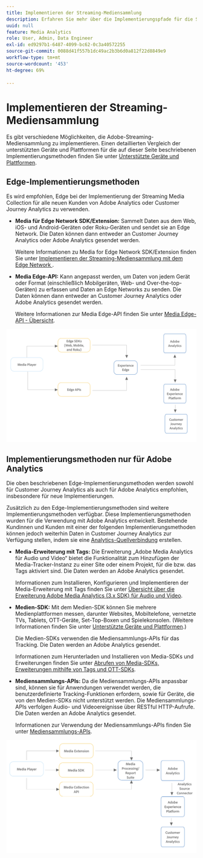 ```yaml
---
title: Implementieren der Streaming-Mediensammlung
description: Erfahren Sie mehr über die Implementierungspfade für die Streaming-Mediensammlung.
uuid: null
feature: Media Analytics
role: User, Admin, Data Engineer
exl-id: ed9297b1-6487-4099-bc62-0c3a40572255
source-git-commit: 0088d41f557b1dc49ac2b3b6d0a812f22d8849e9
workflow-type: tm+mt
source-wordcount: '453'
ht-degree: 69%

---
```


# Implementieren der Streaming-Mediensammlung

Es gibt verschiedene Möglichkeiten, die Adobe-Streaming-Mediensammlung zu implementieren. Einen detaillierten Vergleich der unterstützten Geräte und Plattformen für die auf dieser Seite beschriebenen Implementierungsmethoden finden Sie unter [Unterstützte Geräte und Plattformen](/help/getting-started/supported-devices.md).

## Edge-Implementierungsmethoden

Es wird empfohlen, Edge bei der Implementierung der Streaming Media Collection für alle neuen Kunden von Adobe Analytics oder Customer Journey Analytics zu verwenden.

* **Media für Edge Network SDK/Extension:** Sammelt Daten aus dem Web, iOS- und Android-Geräten oder Roku-Geräten und sendet sie an Edge Network. Die Daten können dann entweder an Customer Journey Analytics oder Adobe Analytics gesendet werden.

  Weitere Informationen zu Media for Edge Network SDK/Extension finden Sie unter [Implementieren der Streaming-Mediensammlung mit dem Edge Network ](/help/implementation/edge/implementation-edge.md).

* **Media Edge-API:** Kann angepasst werden, um Daten von jedem Gerät oder Format (einschließlich Mobilgeräten, Web- und Over-the-top-Geräten) zu erfassen und Daten an Edge Networks zu senden. Die Daten können dann entweder an Customer Journey Analytics oder Adobe Analytics gesendet werden.

  Weitere Informationen zur Media Edge-API finden Sie unter [Media Edge-API - Übersicht](https://developer.adobe.com/cja-apis/docs/endpoints/media-edge/).

![CJA-Workflow](assets/streaming-media-edge.png)

## Implementierungsmethoden nur für Adobe Analytics

Die oben beschriebenen Edge-Implementierungsmethoden werden sowohl für Customer Journey Analytics als auch für Adobe Analytics empfohlen, insbesondere für neue Implementierungen.

Zusätzlich zu den Edge-Implementierungsmethoden sind weitere Implementierungsmethoden verfügbar. Diese Implementierungsmethoden wurden für die Verwendung mit Adobe Analytics entwickelt. Bestehende Kundinnen und Kunden mit einer der folgenden Implementierungsmethoden können jedoch weiterhin Daten in Customer Journey Analytics zur Verfügung stellen, indem sie eine [Analytics-Quellverbindung](https://experienceleague.adobe.com/docs/experience-platform/sources/ui-tutorials/create/adobe-applications/analytics.html?lang=de) erstellen.

* **Media-Erweiterung mit Tags:** Die Erweiterung „Adobe Media Analytics für Audio und Video“ bietet die Funktionalität zum Hinzufügen der Media-Tracker-Instanz zu einer Site oder einem Projekt, für die bzw. das Tags aktiviert sind. Die Daten werden an Adobe Analytics gesendet.

  Informationen zum Installieren, Konfigurieren und Implementieren der Media-Erweiterung mit Tags finden Sie unter [Übersicht über die Erweiterung Adobe Media Analytics (3.x SDK) für Audio und Video](https://experienceleague.adobe.com/docs/experience-platform/tags/extensions/client/media-analytics-3x/overview.html?lang=de).

* **Medien-SDK:** Mit dem Medien-SDK können Sie mehrere Medienplattformen messen, darunter Websites, Mobiltelefone, vernetzte TVs, Tablets, OTT-Geräte, Set-Top-Boxen und Spielekonsolen. (Weitere Informationen finden Sie unter [Unterstützte Geräte und Plattformen](/help/getting-started/supported-devices.md).)

  Die Medien-SDKs verwenden die Mediensammlungs-APIs für das Tracking. Die Daten werden an Adobe Analytics gesendet.

  Informationen zum Herunterladen und Installieren von Media-SDKs und Erweiterungen finden Sie unter [Abrufen von Media-SDKs, Erweiterungen mithilfe von Tags und OTT-SDKs](/help/getting-started/download-sdks.md).

* **Mediensammlungs-APIs:** Da die Mediensammlungs-APIs anpassbar sind, können sie für Anwendungen verwendet werden, die benutzerdefinierte Tracking-Funktionen erfordern, sowie für Geräte, die von den Medien-SDKs nicht unterstützt werden. Die Mediensammlungs-APIs verfolgen Audio- und Videoereignisse über RESTful HTTP-Aufrufe. Die Daten werden an Adobe Analytics gesendet.

  Informationen zur Verwendung der Mediensammlungs-APIs finden Sie unter [Mediensammlungs-APIs](media-collection-api/mc-api-overview.md).


![Analytics-Workflow](assets/analytics-implementation.png)

<!--
(Not sure if we need the following paragraph and graphic. Paragraph is somewhat redundant with the intro paragraph of this article)
Choose the implementation method depending on the supported platforms. Some players are not supported by the Media SDKs or the Adobe Experience Platform Media Extensions. The Media Collection APIs provide a way to support those players. For information on supported devices, see [Supported devices and platforms](/help/getting-started/supported-devices.md).

![Media Flow](media-sdk/assets/choose-media-flow2.png)
-->
